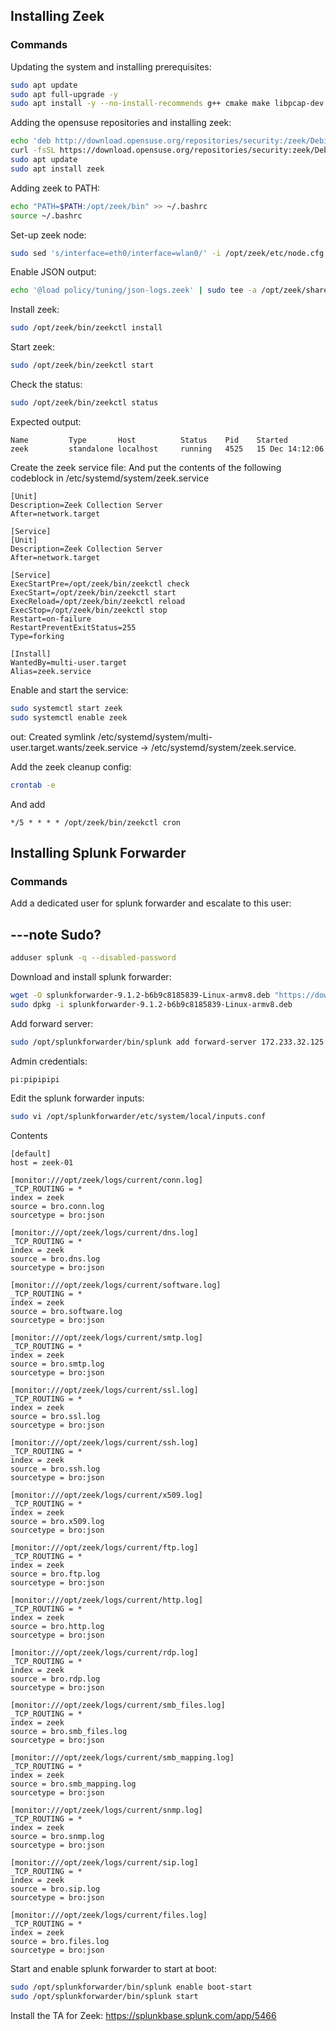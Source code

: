 ## Installing Zeek

### Commands

Updating the system and installing prerequisites:

```bash
sudo apt update
sudo apt full-upgrade -y
sudo apt install -y --no-install-recommends g++ cmake make libpcap-dev
```

Adding the opensuse repositories and installing zeek:

```bash
echo 'deb http://download.opensuse.org/repositories/security:/zeek/Debian_12/ /' | sudo tee /etc/apt/sources.list.d/security:zeek.list
curl -fsSL https://download.opensuse.org/repositories/security:zeek/Debian_12/Release.key | gpg --dearmor | sudo tee /etc/apt/trusted.gpg.d/security_zeek.gpg > /dev/null
sudo apt update
sudo apt install zeek
```

Adding zeek to PATH:

```bash
echo "PATH=$PATH:/opt/zeek/bin" >> ~/.bashrc
source ~/.bashrc
```

Set-up zeek node:

```bash
sudo sed 's/interface=eth0/interface=wlan0/' -i /opt/zeek/etc/node.cfg
```

Enable JSON output:

```bash
echo '@load policy/tuning/json-logs.zeek' | sudo tee -a /opt/zeek/share/zeek/site/local.zeek
```

Install zeek:

```bash
sudo /opt/zeek/bin/zeekctl install
```

Start zeek:

```bash
sudo /opt/zeek/bin/zeekctl start
```

Check the status:

```bash
sudo /opt/zeek/bin/zeekctl status
```
Expected output:
```
Name         Type       Host          Status    Pid    Started
zeek         standalone localhost     running   4525   15 Dec 14:12:06
```

Create the zeek service file:
And put the contents of the following codeblock in /etc/systemd/system/zeek.service

```service
[Unit]
Description=Zeek Collection Server
After=network.target

[Service]
[Unit]
Description=Zeek Collection Server
After=network.target

[Service]
ExecStartPre=/opt/zeek/bin/zeekctl check
ExecStart=/opt/zeek/bin/zeekctl start
ExecReload=/opt/zeek/bin/zeekctl reload
ExecStop=/opt/zeek/bin/zeekctl stop
Restart=on-failure
RestartPreventExitStatus=255
Type=forking

[Install]
WantedBy=multi-user.target
Alias=zeek.service
```

Enable and start the service:

```bash
sudo systemctl start zeek
sudo systemctl enable zeek
```
out:
Created symlink /etc/systemd/system/multi-user.target.wants/zeek.service → /etc/systemd/system/zeek.service.

Add the zeek cleanup config:

```bash
crontab -e
```

And add
```
*/5 * * * * /opt/zeek/bin/zeekctl cron
```

## Installing Splunk Forwarder

### Commands

Add a dedicated user for splunk forwarder and escalate to this user:

---note
Sudo?
---

```bash
adduser splunk -q --disabled-password
```

Download and install splunk forwarder:

```bash
wget -O splunkforwarder-9.1.2-b6b9c8185839-Linux-armv8.deb "https://download.splunk.com/products/universalforwarder/releases/9.1.2/linux/splunkforwarder-9.1.2-b6b9c8185839-Linux-armv8.deb"
sudo dpkg -i splunkforwarder-9.1.2-b6b9c8185839-Linux-armv8.deb
```

Add forward server:

```bash
sudo /opt/splunkforwarder/bin/splunk add forward-server 172.233.32.125:9997
```

Admin credentials:

```bash
pi:pipipipi
```

Edit the splunk forwarder inputs:

```bash
sudo vi /opt/splunkforwarder/etc/system/local/inputs.conf
```
Contents
```
[default]
host = zeek-01

[monitor:///opt/zeek/logs/current/conn.log]
_TCP_ROUTING = *
index = zeek
source = bro.conn.log
sourcetype = bro:json

[monitor:///opt/zeek/logs/current/dns.log]
_TCP_ROUTING = *
index = zeek
source = bro.dns.log
sourcetype = bro:json

[monitor:///opt/zeek/logs/current/software.log]
_TCP_ROUTING = *
index = zeek
source = bro.software.log
sourcetype = bro:json

[monitor:///opt/zeek/logs/current/smtp.log]
_TCP_ROUTING = *
index = zeek
source = bro.smtp.log
sourcetype = bro:json

[monitor:///opt/zeek/logs/current/ssl.log]
_TCP_ROUTING = *
index = zeek
source = bro.ssl.log
sourcetype = bro:json

[monitor:///opt/zeek/logs/current/ssh.log]
_TCP_ROUTING = *
index = zeek
source = bro.ssh.log
sourcetype = bro:json

[monitor:///opt/zeek/logs/current/x509.log]
_TCP_ROUTING = *
index = zeek
source = bro.x509.log
sourcetype = bro:json

[monitor:///opt/zeek/logs/current/ftp.log]
_TCP_ROUTING = *
index = zeek
source = bro.ftp.log
sourcetype = bro:json

[monitor:///opt/zeek/logs/current/http.log]
_TCP_ROUTING = *
index = zeek
source = bro.http.log
sourcetype = bro:json

[monitor:///opt/zeek/logs/current/rdp.log]
_TCP_ROUTING = *
index = zeek
source = bro.rdp.log
sourcetype = bro:json

[monitor:///opt/zeek/logs/current/smb_files.log]
_TCP_ROUTING = *
index = zeek
source = bro.smb_files.log
sourcetype = bro:json

[monitor:///opt/zeek/logs/current/smb_mapping.log]
_TCP_ROUTING = *
index = zeek
source = bro.smb_mapping.log
sourcetype = bro:json

[monitor:///opt/zeek/logs/current/snmp.log]
_TCP_ROUTING = *
index = zeek
source = bro.snmp.log
sourcetype = bro:json

[monitor:///opt/zeek/logs/current/sip.log]
_TCP_ROUTING = *
index = zeek
source = bro.sip.log
sourcetype = bro:json

[monitor:///opt/zeek/logs/current/files.log]
_TCP_ROUTING = *
index = zeek
source = bro.files.log
sourcetype = bro:json
```

Start and enable splunk forwarder to start at boot:

```bash
sudo /opt/splunkforwarder/bin/splunk enable boot-start
sudo /opt/splunkforwarder/bin/splunk start
```

Install the TA for Zeek:
https://splunkbase.splunk.com/app/5466

